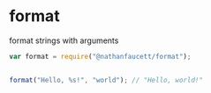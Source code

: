 format
=======

format strings with arguments

```javascript
var format = require("@nathanfaucett/format");


format("Hello, %s!", "world"); // "Hello, world!"
```
